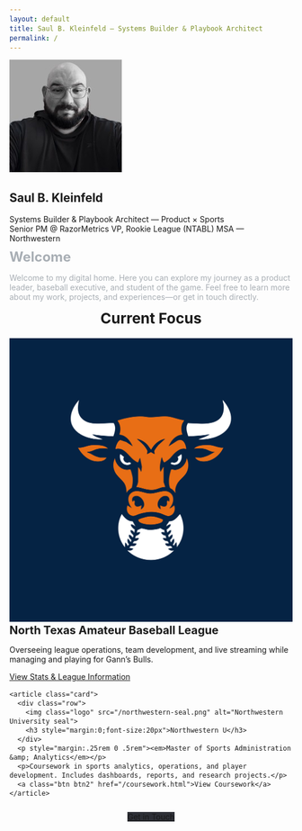 ```yaml
---
layout: default
title: Saul B. Kleinfeld — Systems Builder & Playbook Architect
permalink: /
---
```


<section class="wrap hero">
  <img class="avatar" src="/SBK-Headshot.jpeg" alt="Saul B. Kleinfeld">
  <h1>Saul B. Kleinfeld</h1>
  <div class="tag">Systems Builder &amp; Playbook Architect — Product × Sports</div>

  <div class="chips">
    <span class="chip c1">Senior PM @ RazorMetrics</span>
    <span class="chip c2">VP, Rookie League (NTABL)</span>
    <span class="chip c3">MSA — Northwestern</span>
  </div>

  <div style="max-width:760px;margin:0 auto;color:#a8aeb4">
    <h2 style="font-size:24px;margin:10px 0">Welcome</h2>
    <p>
      Welcome to my digital home. Here you can explore my journey as a product leader, baseball executive,
      and student of the game. Feel free to learn more about my work, projects, and experiences—or get in touch directly.
    </p>
  </div>
</section>

<section class="wrap section">
  <h2 style="text-align:center;font-size:26px;margin:0 0 20px">Current Focus</h2>

  <div class="grid">
    <article class="card">
      <div class="row">
        <img class="logo" src="/NTABL%20-%20Gann's%20Bulls%20Logo.png" alt="NTABL logo">
        <h3 style="margin:0;font-size:20px">North Texas Amateur Baseball League</h3>
      </div>
      <p>Overseeing league operations, team development, and live streaming while managing and playing for Gann’s Bulls.</p>
      <a class="btn" href="/ntabl/">View Stats &amp; League Information</a>
    </article>

    <article class="card">
      <div class="row">
        <img class="logo" src="/northwestern-seal.png" alt="Northwestern University seal">
        <h3 style="margin:0;font-size:20px">Northwestern U</h3>
      </div>
      <p style="margin:.25rem 0 .5rem"><em>Master of Sports Administration &amp; Analytics</em></p>
      <p>Coursework in sports analytics, operations, and player development. Includes dashboards, reports, and research projects.</p>
      <a class="btn btn2" href="/coursework.html">View Coursework</a>
    </article>
  </div>

  <div style="text-align:center;margin-top:26px">
    <a class="btn" href="/contact.html" style="background:#2d2f36">Get in Touch</a>
  </div>
</section>